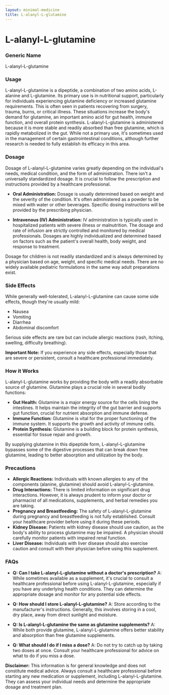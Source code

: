 ```yaml
---
layout: minimal-medicine
title: L-alanyl-L-glutamine
---
```


# L-alanyl-L-glutamine
### Generic Name
L-alanyl-L-glutamine

### Usage

L-alanyl-L-glutamine is a dipeptide, a combination of two amino acids, L-alanine and L-glutamine.  Its primary use is in nutritional support, particularly for individuals experiencing glutamine deficiency or increased glutamine requirements.  This is often seen in patients recovering from surgery, trauma, burns, or critical illness.  These situations increase the body's demand for glutamine, an important amino acid for gut health, immune function, and overall protein synthesis.  L-alanyl-L-glutamine is administered because it is more stable and readily absorbed than free glutamine, which is rapidly metabolized in the gut. While not a primary use, it's sometimes used in the management of certain gastrointestinal conditions, although further research is needed to fully establish its efficacy in this area.

### Dosage

Dosage of L-alanyl-L-glutamine varies greatly depending on the individual's needs, medical condition, and the form of administration.  There isn't a universally standardized dosage.  It is crucial to follow the prescription and instructions provided by a healthcare professional.  

* **Oral Administration:**  Dosage is usually determined based on weight and the severity of the condition.  It's often administered as a powder to be mixed with water or other beverages.  Specific dosing instructions will be provided by the prescribing physician.

* **Intravenous (IV) Administration:** IV administration is typically used in hospitalized patients with severe illness or malnutrition. The dosage and rate of infusion are strictly controlled and monitored by medical professionals.   Dosages are highly individualized and determined based on factors such as the patient's overall health, body weight, and response to treatment.

Dosage for children is not readily standardized and is always determined by a physician based on age, weight, and specific medical needs.  There are no widely available pediatric formulations in the same way adult preparations exist.

### Side Effects

While generally well-tolerated, L-alanyl-L-glutamine can cause some side effects, though they're usually mild:

* Nausea
* Vomiting
* Diarrhea
* Abdominal discomfort

Serious side effects are rare but can include allergic reactions (rash, itching, swelling, difficulty breathing).  

**Important Note:** If you experience any side effects, especially those that are severe or persistent, consult a healthcare professional immediately.

### How it Works

L-alanyl-L-glutamine works by providing the body with a readily absorbable source of glutamine. Glutamine plays a crucial role in several bodily functions:

* **Gut Health:** Glutamine is a major energy source for the cells lining the intestines.  It helps maintain the integrity of the gut barrier and supports gut function, crucial for nutrient absorption and immune defense.
* **Immune Function:** Glutamine is vital for the proper functioning of the immune system.  It supports the growth and activity of immune cells.
* **Protein Synthesis:** Glutamine is a building block for protein synthesis, essential for tissue repair and growth.

By supplying glutamine in this dipeptide form, L-alanyl-L-glutamine bypasses some of the digestive processes that can break down free glutamine, leading to better absorption and utilization by the body.


### Precautions

* **Allergic Reactions:** Individuals with known allergies to any of the components (alanine, glutamine) should avoid L-alanyl-L-glutamine.
* **Drug Interactions:** There is limited information on significant drug interactions.  However, it is always prudent to inform your doctor or pharmacist of all medications, supplements, and herbal remedies you are taking.
* **Pregnancy and Breastfeeding:**  The safety of L-alanyl-L-glutamine during pregnancy and breastfeeding is not fully established. Consult your healthcare provider before using it during these periods.
* **Kidney Disease:** Patients with kidney disease should use caution, as the body's ability to process glutamine may be impaired.  A physician should carefully monitor patients with impaired renal function.
* **Liver Disease:**  Individuals with liver disease should also exercise caution and consult with their physician before using this supplement.


### FAQs

* **Q: Can I take L-alanyl-L-glutamine without a doctor's prescription?**  A:  While sometimes available as a supplement,  it's crucial to consult a healthcare professional before using L-alanyl-L-glutamine, especially if you have any underlying health conditions.  They can determine the appropriate dosage and monitor for any potential side effects.

* **Q: How should I store L-alanyl-L-glutamine?** A: Store according to the manufacturer's instructions.  Generally, this involves storing in a cool, dry place, away from direct sunlight and moisture.

* **Q: Is L-alanyl-L-glutamine the same as glutamine supplements?** A: While both provide glutamine, L-alanyl-L-glutamine offers better stability and absorption than free glutamine supplements.

* **Q:  What should I do if I miss a dose?** A:  Do not try to catch up by taking two doses at once. Consult your healthcare professional for advice on what to do if you miss a dose.


**Disclaimer:** This information is for general knowledge and does not constitute medical advice. Always consult a healthcare professional before starting any new medication or supplement, including L-alanyl-L-glutamine.  They can assess your individual needs and determine the appropriate dosage and treatment plan.
